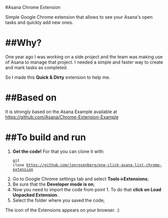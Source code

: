 #Asana Chrome Extension

Simple Google Chrome extension that allows to see your Asana's open tasks and quickly add new ones.


##Why?
==================================
One year ago I was working on a side project and the team was making use of Asana to manage that project. I needed a simple and faster way to create and mark tasks as completed.

So I made this <b>Quick & Dirty</b> extension to help me. 


##Based on
==================================
It is strongly based on the Asana Example available at <a>https://github.com/Asana/Chrome-Extension-Example</a>



##To build and run
==================================
1. <b>Get the code!</b> For that you can clone it with: <pre><code>git clone https://github.com/jonrosenberg/one-click-asana-list-chrome-extension </pre></code>
2. Go to Google Chrome settings tab and select <b>Tools->Extensions</b>;
3. Be sure that the <b>Developer mode is on</b>;
4. Now you need to import the code from point 1. To do that <b>click on Load Unpacked Extension</b>.
5. Select the folder where you saved the code;

The icon of the Extensions appears on your browser. :)


